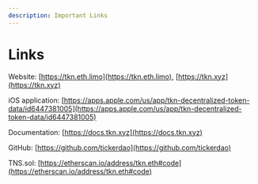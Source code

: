 ```yaml
---
description: Important Links
---
```


# Links

Website: [https://tkn.eth.limo](https://tkn.eth.limo), [https://tkn.xyz](https://tkn.xyz)

iOS application: [https://apps.apple.com/us/app/tkn-decentralized-token-data/id6447381005](https://apps.apple.com/us/app/tkn-decentralized-token-data/id6447381005)

Documentation: [https://docs.tkn.xyz](https://docs.tkn.xyz)

GitHub: [https://github.com/tickerdao](https://github.com/tickerdao)

TNS.sol: [https://etherscan.io/address/tkn.eth#code](https://etherscan.io/address/tkn.eth#code)

